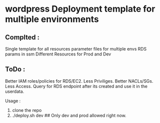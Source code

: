 # wordpress Deployment template for multiple environments
## Complted : 
  Single template for all resources
  parameter files for multiple envs
  RDS params in ssm
  Different Resources for Prod and Dev
  
## ToDo : 
  Better IAM roles/policies for RDS/EC2. Less Priviliges.
  Better NACLs/SGs. Less Access.
  Query for RDS endpoint after its created and use it in the userdata.
  
Usage : 
  1. clone the repo
  2. ./deploy.sh dev ## Only dev and prod allowed right now.
